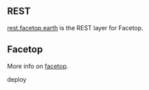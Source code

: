 ## REST

[rest.facetop.earth](https://rest.facetop.earth) is the REST layer for Facetop.

## Facetop

More info on [facetop](http://www.facetop.earth).

deploy
